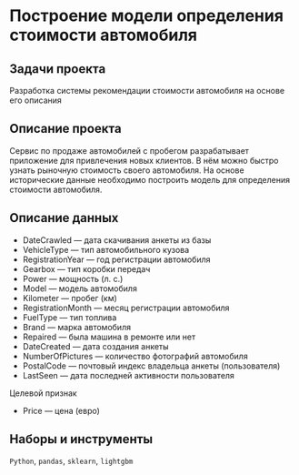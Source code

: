 # Построение модели определения стоимости автомобиля

## Задачи проекта
Разработка системы рекомендации стоимости автомобиля на основе его описания

## Описание проекта
Сервис по продаже автомобилей с пробегом  разрабатывает приложение для привлечения новых клиентов. В нём можно быстро узнать рыночную стоимость своего автомобиля. На основе исторические данные необходимо построить модель для определения стоимости автомобиля.

## Описание данных  
- DateCrawled — дата скачивания анкеты из базы  
- VehicleType — тип автомобильного кузова  
- RegistrationYear — год регистрации автомобиля  
- Gearbox — тип коробки передач  
- Power — мощность (л. с.)  
- Model — модель автомобиля  
- Kilometer — пробег (км)  
- RegistrationMonth — месяц регистрации автомобиля  
- FuelType — тип топлива  
- Brand — марка автомобиля  
- Repaired — была машина в ремонте или нет  
- DateCreated — дата создания анкеты  
- NumberOfPictures — количество фотографий автомобиля  
- PostalCode — почтовый индекс владельца анкеты (пользователя)  
- LastSeen — дата последней активности пользователя  

Целевой признак  
- Price — цена (евро)  

## Наборы и инструменты
`Python`, `pandas`, `sklearn`, `lightgbm`
